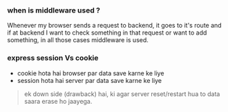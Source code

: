 ### when is middleware used ?

Whenever my browser sends a request to backend, it goes to it's route and if at backend I want to check something in that request or want to add something, in all those cases middleware is used.

### express session Vs cookie

- cookie hota hai browser par data save karne ke liye
- session hota hai server par data save karne ke liye
> ek down side (drawback) hai, ki agar server reset/restart hua to data saara erase ho jaayega.

